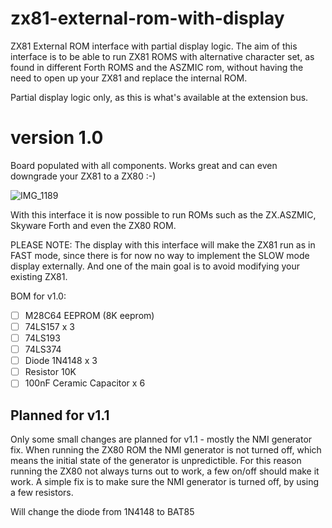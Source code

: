 # zx81-external-rom-with-display
ZX81 External ROM interface with partial display logic. The aim of this interface is to be able to run ZX81 ROMS with alternative character set, as found in different Forth ROMS and the ASZMIC rom, without having the need to open up your ZX81 and replace the internal ROM.

Partial display logic only, as this is what's available at the extension bus.

# version 1.0
Board populated with all components. Works great and can even downgrade your ZX81 to a ZX80 :-)

![IMG_1189](https://github.com/thomasheckmann/zx81-external-rom-with-display/assets/14136378/ac9a7b85-de8f-41bd-a00b-a454568ce17b)

With this interface it is now possible to run ROMs such as the ZX.ASZMIC, Skyware Forth and even the ZX80 ROM.

PLEASE NOTE: The display with this interface will make the ZX81 run as in FAST mode, since there is for now no way to implement the SLOW mode display externally. And one of the main goal is to avoid modifying your existing ZX81.

BOM for v1.0:
- [ ] M28C64 EEPROM (8K eeprom)
- [ ] 74LS157 x 3
- [ ] 74LS193
- [ ] 74LS374
- [ ] Diode 1N4148 x 3
- [ ] Resistor 10K
- [ ] 100nF Ceramic Capacitor x 6

## Planned for v1.1
Only some small changes are planned for v1.1 - mostly the NMI generator fix. When running the ZX80 ROM the NMI generator is not turned off, which means the initial state of the generator is unpredictible. For this reason running the ZX80 not always turns out to work, a few on/off should make it work. A simple fix is to make sure the NMI generator is turned off, by using a few resistors.

Will change the diode from 1N4148 to BAT85
